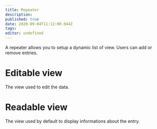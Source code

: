 ```yaml
---
title: Repeater
description: 
published: true
date: 2020-09-04T11:12:00.044Z
tags: 
editor: undefined
---
```


A repeater allows you to setup a dynamic list of view. Users can add or remove entries.

# Editable view
The view used to edit the data.

# Readable view
The view used by default to display informations about the entry.